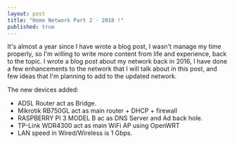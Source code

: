 ```yaml
---
layout: post
title: "Home Network Part 2 - 2018 !"
published: true
---
```

It's almost a year since I have wrote a blog post, I wasn't manage my time properly, so I'm willing to write more content from life and experience, back to the topic. I wrote a blog post about my network back in 2016, I have done a few enhancements to the network that I will talk about in this post, and few ideas that I'm planning to add to the updated network.

The new devices added:

- ADSL Router act as Bridge.
- Mikrotik RB750GL act as main router + DHCP + firewall
- RASPBERRY PI 3 MODEL B ac as DNS Server and Ad back hole.
- TP-Link WDR4300 act as main WiFi AP using OpenWRT
- LAN speed in Wired/Wireless is 1 Gbps.

